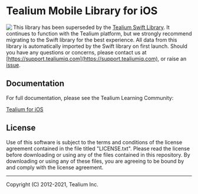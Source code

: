 # Tealium Mobile Library for iOS

<img align="left" src="https://res.cloudinary.com/dfpz40r7j/image/upload/v1479312678/warning-icon-60_yd8bwd.png"> This library has been superseded by the [Tealium Swift Library](tealium-swift). It continues to function with the Tealium platform, but we strongly recommend migrating to the Swift library for the best experience. All data from this library is automatically imported by the Swift library on first launch. Should you have any questions or concerns, please contact us at [https://support.tealiumiq.com](https://support.tealiumiq.com), or raise an [issue](/issues).

## Documentation

For full documentation, please see the Tealium Learning Community:

[Tealium for iOS](https://community.tealiumiq.com/t5/Tealium-for-iOS/Adding-Tealium-to-Your-iOS-App/ta-p/16327)

## License

Use of this software is subject to the terms and conditions of the license agreement contained in the file titled "LICENSE.txt". Please read the license before downloading or using any of the files contained in this repository. By downloading or using any of these files, you are agreeing to be bound by and comply with the license agreement.

---
Copyright (C) 2012-2021, Tealium Inc.
